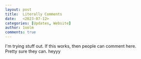 ```yaml
---
layout: post
title:  Literally Comments
date:   <2023-07-12>
categories: [Updates, Website]
author: 1oolm
comments: true
---
```

I'm trying stuff out. If this works, then people can comment here.   
Pretty sure they can. heyyy
